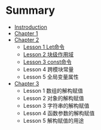 # Summary

* [Instroduction](README.md)
* [Chapter 1](chapter1.md)
* [Chapter 2](chapter-2.md)
  * [Lesson 1 Let命令](chapter-2/lesson-1-letming-ling.md)
  * [Lesson 2 块级作用域](chapter-2/lesson-2-kuai-ji-zuo-yong-yu.md)
  * [Lesson 3 const命令](chapter-2/lesson-3-constming-ling.md)
  * Lesson 4 跨模块常量
  * Lesson 5 全局变量属性
* [Chapter 3](chapter-3.md)
  * Lesson 1 数组的解构赋值
  * Lesson 2 对象的解构赋值
  * Lesson 3 字符串的解构赋值
  * Lesson 4 函数参数的解构赋值
  * Lesson 5 解构赋值的用途

